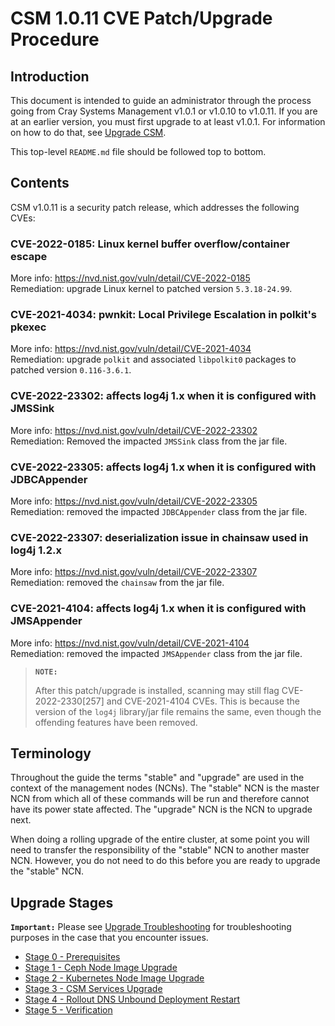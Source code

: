# CSM 1.0.11 CVE Patch/Upgrade Procedure

## Introduction

This document is intended to guide an administrator through the process going from Cray Systems Management v1.0.1 or v1.0.10 to v1.0.11. If you are at an earlier version, you must first upgrade to at least v1.0.1. For information on how to do that, see [Upgrade CSM](../index.md).

This top-level `README.md` file should be followed top to bottom.

## Contents

CSM v1.0.11 is a security patch release, which addresses the following CVEs:

### CVE-2022-0185: Linux kernel buffer overflow/container escape 
More info: https://nvd.nist.gov/vuln/detail/CVE-2022-0185 \
Remediation: upgrade Linux kernel to patched version `5.3.18-24.99`.

### CVE-2021-4034: pwnkit: Local Privilege Escalation in polkit's pkexec
More info: https://nvd.nist.gov/vuln/detail/CVE-2021-4034 \
Remediation: upgrade `polkit` and associated `libpolkit0` packages to patched version `0.116-3.6.1`.

### CVE-2022-23302: affects log4j 1.x when it is configured with JMSSink
More info: https://nvd.nist.gov/vuln/detail/CVE-2022-23302 \
Remediation: Removed the impacted `JMSSink` class from the jar file.

### CVE-2022-23305: affects log4j 1.x when it is configured with JDBCAppender
More info: https://nvd.nist.gov/vuln/detail/CVE-2022-23305 \
Remediation: removed the impacted `JDBCAppender` class from the jar file.

### CVE-2022-23307: deserialization issue in chainsaw used in log4j 1.2.x
More info: https://nvd.nist.gov/vuln/detail/CVE-2022-23307 \
Remediation: removed the `chainsaw` from the jar file.

### CVE-2021-4104: affects log4j 1.x when it is configured with JMSAppender
More info: https://nvd.nist.gov/vuln/detail/CVE-2021-4104 \
Remediation: removed the impacted `JMSAppender` class from the jar file.

>**`NOTE:`**
>
>After this patch/upgrade is installed, scanning may still flag CVE-2022-2330[257] and CVE-2021-4104 CVEs. This is because the version of the `log4j` library/jar file remains the same, even though the offending features have been removed.
>

## Terminology

Throughout the guide the terms "stable" and "upgrade" are used in the context of the management nodes (NCNs). The
"stable" NCN is the master NCN from which all of these commands will be run and therefore cannot have its power state
affected. The "upgrade" NCN is the NCN to upgrade next.

When doing a rolling upgrade of the entire cluster, at some point you will need to transfer the
responsibility of the "stable" NCN to another master NCN. However, you do not need to do this before you are ready to
upgrade the "stable" NCN.

## Upgrade Stages

**`Important:`** Please see [Upgrade Troubleshooting](./upgrade_troubleshooting.md) for troubleshooting purposes in the case that you encounter issues.

- [Stage 0 - Prerequisites](Stage_0_Prerequisites.md)
- [Stage 1 - Ceph Node Image Upgrade](Stage_1.md)
- [Stage 2 - Kubernetes Node Image Upgrade](Stage_2.md)
- [Stage 3 - CSM Services Upgrade](Stage_3.md)
- [Stage 4 - Rollout DNS Unbound Deployment Restart](Stage_4.md)
- [Stage 5 - Verification](Stage_5.md)
